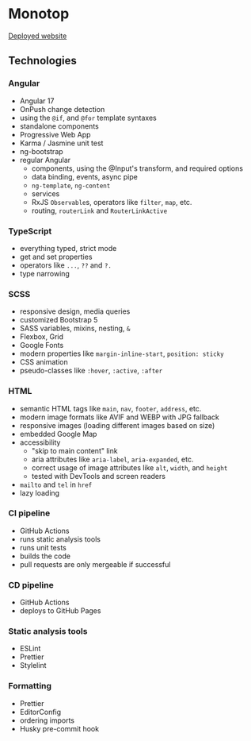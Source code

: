 # Monotop

[Deployed website](https://racz16.github.io/Monotop/)

## Technologies

### Angular

* Angular 17
* OnPush change detection
* using the `@if`, and `@for` template syntaxes
* standalone components
* Progressive Web App
* Karma / Jasmine unit test
* ng-bootstrap
* regular Angular
  * components, using the @Input's transform, and required options
  * data binding, events, async pipe
  * `ng-template`, `ng-content`
  * services
  * RxJS `Observable`s, operators like `filter`, `map`, etc.
  * routing, `routerLink` and `RouterLinkActive`

### TypeScript

* everything typed, strict mode
* get and set properties
* operators like `...`, `??` and `?.`
* type narrowing

### SCSS

* responsive design, media queries
* customized Bootstrap 5
* SASS variables, mixins, nesting, `&`
* Flexbox, Grid
* Google Fonts
* modern properties like `margin-inline-start`, `position: sticky`
* CSS animation
* pseudo-classes like `:hover`, `:active`, `:after`

### HTML

* semantic HTML tags like `main`, `nav`, `footer`, `address`, etc.
* modern image formats like AVIF and WEBP with JPG fallback
* responsive images (loading different images based on size)
* embedded Google Map
* accessibility
  * "skip to main content" link
  * aria attributes like `aria-label`, `aria-expanded`, etc.
  * correct usage of image attributes like `alt`, `width`, and `height`
  * tested with DevTools and screen readers
* `mailto` and `tel` in `href`
* lazy loading

### CI pipeline

* GitHub Actions
* runs static analysis tools
* runs unit tests
* builds the code
* pull requests are only mergeable if successful

### CD pipeline

* GitHub Actions
* deploys to GitHub Pages

### Static analysis tools

* ESLint
* Prettier
* Stylelint

### Formatting

* Prettier
* EditorConfig
* ordering imports
* Husky pre-commit hook
